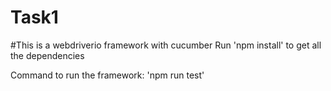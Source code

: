 # Task1
#This is a webdriverio framework with cucumber
Run 'npm install' to get all the dependencies

Command to run the framework:
'npm run test'
